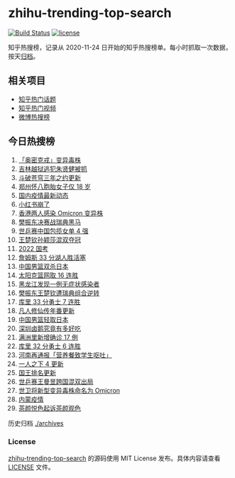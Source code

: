 # zhihu-trending-top-search

[![Build Status](https://github.com/justjavac/zhihu-trending-top-search/workflows/ci/badge.svg?branch=main)](https://github.com/justjavac/zhihu-trending-top-search/actions)
[![license](https://img.shields.io/github/license/justjavac/zhihu-trending-top-search)](https://github.com/justjavac/zhihu-trending-top-search/blob/main/LICENSE)

知乎热搜榜，记录从 2020-11-24 日开始的知乎热搜榜单。每小时抓取一次数据，按天[归档](./archives)。

## 相关项目

- [知乎热门话题](https://github.com/justjavac/zhihu-trending-hot-questions)
- [知乎热门视频](https://github.com/justjavac/zhihu-trending-hot-video)
- [微博热搜榜](https://github.com/justjavac/weibo-trending-hot-search)

## 今日热搜榜

<!-- BEGIN -->
<!-- 最后更新时间 Mon Nov 29 2021 16:08:39 GMT+0800 (China Standard Time) -->

1. [「奥密克戎」变异毒株](https://www.zhihu.com/search?q=奥密克戎)
1. [吉林越狱逃犯朱贤健被抓](https://www.zhihu.com/search?q=朱贤健)
1. [斗破苍穹三年之约更新](https://www.zhihu.com/search?q=斗破苍穹三年之约)
1. [郑州怀八胞胎女子仅 18 岁](https://www.zhihu.com/search?q=郑州八胞胎)
1. [国内疫情最新动态](https://www.zhihu.com/search?q=疫情)
1. [小红书崩了](https://www.zhihu.com/search?q=小红书)
1. [香港两人感染 Omicron 变异株](https://www.zhihu.com/search?q=Omicron)
1. [樊振东决赛战瑞典黑马](https://www.zhihu.com/search?q=世乒赛)
1. [世乒赛中国包揽女单 4 强](https://www.zhihu.com/search?q=世乒赛)
1. [王楚钦孙颖莎混双夺冠](https://www.zhihu.com/search?q=世乒赛混双)
1. [2022 国考](https://www.zhihu.com/search?q=国考)
1. [詹姆斯 33 分湖人胜活塞](https://www.zhihu.com/search?q=湖人)
1. [中国男篮双杀日本](https://www.zhihu.com/search?q=中国男篮)
1. [太阳克篮网取 16 连胜](https://www.zhihu.com/search?q=太阳)
1. [黑龙江发现一例无症状感染者](https://www.zhihu.com/search?q=黑龙江疫情)
1. [樊振东王楚钦遭瑞典组合逆转](https://www.zhihu.com/search?q=休斯敦世乒赛)
1. [库里 33 分勇士 7 连胜](https://www.zhihu.com/search?q=勇士)
1. [凡人修仙传年番更新](https://www.zhihu.com/search?q=凡人修仙传)
1. [中国男篮轻取日本](https://www.zhihu.com/search?q=中国男篮)
1. [深圳卤鹅究竟有多好吃](https://www.zhihu.com/search?q=深圳卤鹅)
1. [满洲里新增确诊 17 例](https://www.zhihu.com/search?q=满洲里疫情)
1. [库里 32 分勇士 6 连胜](https://www.zhihu.com/search?q=勇士)
1. [河南再通报「营养餐致学生呕吐」](https://www.zhihu.com/search?q=河南营养餐)
1. [一人之下 4 更新](https://www.zhihu.com/search?q=一人之下4)
1. [国王排名更新](https://www.zhihu.com/search?q=国王排名)
1. [世乒赛王曼昱跨国混双出局](https://www.zhihu.com/search?q=世乒赛混双)
1. [世卫将新型变异毒株命名为 Omicron](https://www.zhihu.com/search?q=新型变异毒株)
1. [内蒙疫情](https://www.zhihu.com/search?q=内蒙疫情)
1. [茶颜悦色起诉茶颜观色](https://www.zhihu.com/search?q=茶颜悦色)

<!-- END -->

历史归档 [./archives](./archives)

### License

[zhihu-trending-top-search](https://github.com/justjavac/zhihu-trending-top-search)
的源码使用 MIT License 发布。具体内容请查看 [LICENSE](./LICENSE) 文件。

